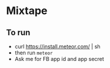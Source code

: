 Mixtape
============

## To run

* curl https://install.meteor.com/ | sh
* then run `meteor`
* Ask me for FB app id and app secret
